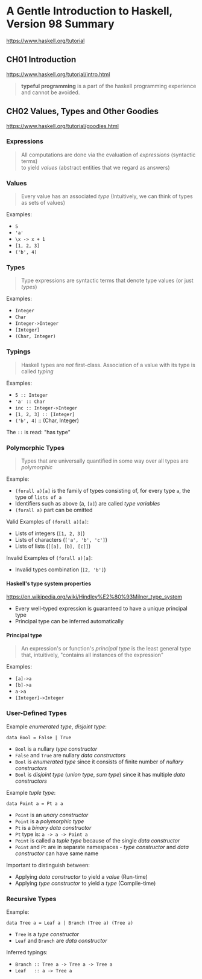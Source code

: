 # A Gentle Introduction to Haskell, Version 98 Summary

https://www.haskell.org/tutorial

## CH01 Introduction

https://www.haskell.org/tutorial/intro.html

> **typeful programming** is a part of the haskell programming experience and cannot be avoided.

## CH02 Values, Types and Other Goodies

https://www.haskell.org/tutorial/goodies.html

### Expressions
> All computations are done via the evaluation of *expressions* (syntactic terms)  
  to yield *values* (abstract entities that we regard as answers)

### Values
> Every value has an associated *type* (Intuitively, we can think of types as sets of values)

Examples:
* `5`
* `'a'`
* `\x -> x + 1`
* `[1, 2, 3]`
* `('b', 4)`

### Types
> Type expressions are syntactic terms that denote type values (or just *types*)

Examples:
* `Integer`
* `Char`
* `Integer->Integer`
* `[Integer]`
* `(Char, Integer)`

### Typings
> Haskell types are *not* first-class. Association of a value with its type is called *typing*

Examples:
* `5 :: Integer`
* `'a' :: Char`
* `inc :: Integer->Integer`
* `[1, 2, 3] :: [Integer]`
* `('b', 4)` :: (Char, Integer)

The `::` is read: "has type"

### Polymorphic Types
> Types that are universally quantified in some way over all types are *polymorphic*

Example:
* `(forall a)[a]` is the family of types consisting of, for every type `a`, the type of `lists of a`
* Identifiers such as above (a, `[a]`) are called *type variables*
* `(forall a)` part can be omitted 

Valid Examples of `(forall a)[a]`:
* Lists of integers (`[1, 2, 3]`)
* Lists of characters (`['a', 'b', 'c']`)
* Lists of lists (`[[a], [b], [c]]`)

Invalid Examples of `(forall a)[a]`:
* Invalid types combination (`[2, 'b']`)

#### Haskell's type system properties
https://en.wikipedia.org/wiki/Hindley%E2%80%93Milner_type_system

* Every well-typed expression is guaranteed to have a unique principal type
* Principal type can be inferred automatically

#### Principal type
> An expression's or function's *principal type* is the least general type that, intuitively,
  "contains all instances of the expression"
 
Examples:
* `[a]->a`
* `[b]->a`
* `a->a`
* `[Integer]->Integer`

### User-Defined Types

Example *enumerated type*, *disjoint type*:
```
data Bool = False | True
```

* `Bool` is a nullary *type constructor*
* `False` and `True` are nullary *data constructors*
* `Bool` is *enumerated type* since it consists of finite number of *nullary constructors*
* `Bool` is *disjoint type* (*union type*, *sum type*) since it has multiple *data constructors*

Example *tuple type*:
```
data Point a = Pt a a
```

* `Point` is an *unary constructor*
* `Point` is a *polymorphic type* 
* `Pt` is a *binary data constructor*
* `Pt` type is: `a -> a -> Point a`
* `Point` is called a *tuple type* because of the single *data constructor*
* `Point` and `Pt` are in separate namespaces - *type constructor* and *data constructor*
  can have same name


Important to distinguish between:
* Applying *data constructor* to yield a *value* (Run-time)
* Applying *type constructor* to yield a *type* (Compile-time)

### Recursive Types

Example:
```
data Tree a = Leaf a | Branch (Tree a) (Tree a)
```

* `Tree` is a *type constructor*
* `Leaf` and `Branch` are *data constructor*

Inferred typings:
* `Branch :: Tree a -> Tree a -> Tree a`
* `Leaf   :: a -> Tree a`
